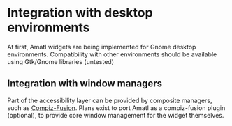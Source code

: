 # Integration with desktop environments #

At first, Amatl widgets are being implemented for Gnome desktop environments. Compatibility with other environments should be available using Gtk/Gnome libraries (untested)

## Integration with window managers ##

Part of the accessibility layer can be provided by composite managers, such as [Compiz-Fusion](http://wiki.compiz-fusion.org/). Plans exist to port Amatl as a compiz-fusion plugin (optional), to provide core window management for the widget themselves.